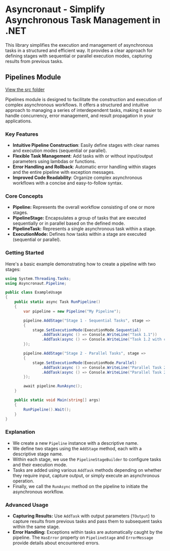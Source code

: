 # Asyncronaut - Simplify Asynchronous Task Management in .NET

This library simplifies the execution and management of asynchronous tasks in a structured and efficient way. It provides a clear approach for defining stages with sequential or parallel execution modes, capturing results from previous tasks.

## Pipelines Module

[View the src folder](https://github.com/brunofreitasv/asyncronaut/tree/main/src/Asyncronaut/Pipeline)

Pipelines module is designed to facilitate the construction and execution of complex asynchronous workflows. It offers a structured and intuitive approach to managing a series of interdependent tasks, making it easier to handle concurrency, error management, and result propagation in your applications.

### Key Features

- **Intuitive Pipeline Construction**: Easily define stages with clear names and execution modes (sequential or parallel).
- **Flexible Task Management**: Add tasks with or without input/output parameters using lambdas or functions.
- **Error Handling and Rollback**: Automatic error handling within stages and the entire pipeline with exception messages.
- **Improved Code Readability**: Organize complex asynchronous workflows with a concise and easy-to-follow syntax.

### Core Concepts

- **Pipeline:** Represents the overall workflow consisting of one or more stages.
- **PipelineStage:** Encapsulates a group of tasks that are executed sequentially or in parallel based on the defined mode.
- **PipelineTask:** Represents a single asynchronous task within a stage.
- **ExecutionMode:** Defines how tasks within a stage are executed (sequential or parallel).

### Getting Started

Here's a basic example demonstrating how to create a pipeline with two stages:

```csharp
using System.Threading.Tasks;
using Asyncronaut.Pipeline;

public class ExampleUsage
{
    public static async Task RunPipeline()
    {
        var pipeline = new Pipeline("My Pipeline");

        pipeline.AddStage("Stage 1 - Sequential Tasks", stage =>
        {
            stage.SetExecutionMode(ExecutionMode.Sequential)
                .AddTask(async () => Console.WriteLine("Task 1.1"))
                .AddTask(async () => Console.WriteLine("Task 1.2 with captured value from previous task"));
        });

        pipeline.AddStage("Stage 2 - Parallel Tasks", stage =>
        {
            stage.SetExecutionMode(ExecutionMode.Parallel)
                .AddTask(async () => Console.WriteLine("Parallel Task 2.1"))
                .AddTask(async () => Console.WriteLine("Parallel Task 2.2"));
        });

        await pipeline.RunAsync();
    }

    public static void Main(string[] args)
    {
        RunPipeline().Wait();
    }
}
```

### Explanation

- We create a new `Pipeline` instance with a descriptive name.
- We define two stages using the `AddStage` method, each with a descriptive stage name.
- Within each stage, we use the `PipelineStageBuilder` to configure tasks and their execution mode.
- Tasks are added using various `AddTask` methods depending on whether they require input, capture output, or simply execute an asynchronous operation.
- Finally, we call the `RunAsync` method on the pipeline to initiate the asynchronous workflow.

### Advanced Usage

- **Capturing Results:** Use `AddTask` with output parameters (`TOutput`) to capture results from previous tasks and pass them to subsequent tasks within the same stage.
- **Error Handling:** Exceptions within tasks are automatically caught by the pipeline. The `HasError` property on `PipelineStage` and `ErrorMessage` provide details about encountered errors.